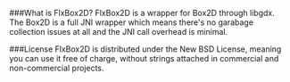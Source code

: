 ###What is FlxBox2D?
FlxBox2D is a wrapper for Box2D through libgdx. The Box2D is a full JNI wrapper which means there's no garabage collection issues at all and the JNI call overhead is minimal.

###License
FlxBox2D is distributed under the New BSD License, meaning you can use it free of charge, without strings attached in commercial and non-commercial projects.